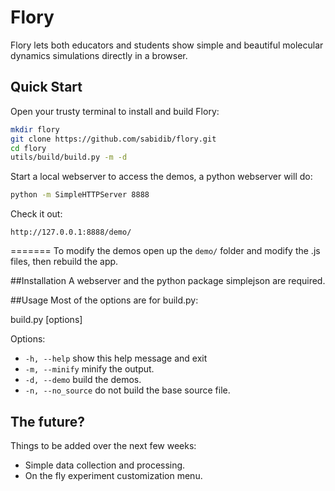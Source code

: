 Flory
====
Flory lets both educators and students show simple and beautiful molecular dynamics simulations directly in a browser.


Quick Start
------------
Open your trusty terminal to install and build Flory:
```sh
mkdir flory
git clone https://github.com/sabidib/flory.git
cd flory
utils/build/build.py -m -d
```
Start a local webserver to access the demos, a python webserver will do:
```sh
python -m SimpleHTTPServer 8888
```
Check it out:
```
http://127.0.0.1:8888/demo/
```
=======
To modify the demos open up the `demo/` folder and modify the .js files, then rebuild the app.

##Installation
A webserver and the python package simplejson are required.


##Usage
Most of the options are for build.py:

build.py [options]

Options:

 - `-h, --help`       show this help message and exit
 - `-m, --minify`     minify the output.
 - `-d, --demo`      build the demos.
 - `-n, --no_source`  do not build the base source file.

The future?
-----
Things to be added over the next few weeks:
  * Simple data collection and processing.
  * On the fly experiment customization menu.
